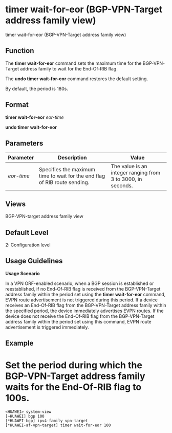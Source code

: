 timer wait-for-eor (BGP-VPN-Target address family view)
=======================================================

timer wait-for-eor (BGP-VPN-Target address family view)

Function
--------



The **timer wait-for-eor** command sets the maximum time for the BGP-VPN-Target address family to wait for the End-Of-RIB flag.

The **undo timer wait-for-eor** command restores the default setting.



By default, the period is 180s.


Format
------

**timer wait-for-eor** *eor-time*

**undo timer wait-for-eor**


Parameters
----------

| Parameter | Description | Value |
| --- | --- | --- |
| *eor-time* | Specifies the maximum time to wait for the end flag of RIB route sending. | The value is an integer ranging from 3 to 3000, in seconds. |



Views
-----

BGP-VPN-target address family view


Default Level
-------------

2: Configuration level


Usage Guidelines
----------------

**Usage Scenario**



In a VPN ORF-enabled scenario, when a BGP session is established or reestablished, if no End-Of-RIB flag is received from the BGP-VPN-Target address family within the period set using the **timer wait-for-eor** command, EVPN route advertisement is not triggered during this period. If a device receives an End-Of-RIB flag from the BGP-VPN-Target address family within the specified period, the device immediately advertises EVPN routes. If the device does not receive the End-Of-RIB flag from the BGP-VPN-Target address family within the period set using this command, EVPN route advertisement is triggered immediately.




Example
-------

# Set the period during which the BGP-VPN-Target address family waits for the End-Of-RIB flag to 100s.
```
<HUAWEI> system-view
[~HUAWEI] bgp 100
[*HUAWEI-bgp] ipv4-family vpn-target
[*HUAWEI-af-vpn-target] timer wait-for-eor 100

```